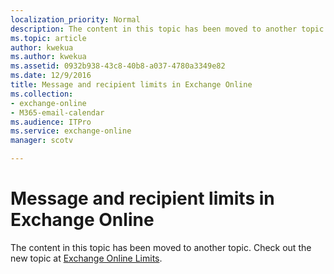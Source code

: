 ```yaml
---
localization_priority: Normal
description: The content in this topic has been moved to another topic. Check out the new topic at Exchange Online Limits.
ms.topic: article
author: kwekua
ms.author: kwekua
ms.assetid: 0932b938-43c8-40b8-a037-4780a3349e82
ms.date: 12/9/2016
title: Message and recipient limits in Exchange Online
ms.collection: 
- exchange-online
- M365-email-calendar
ms.audience: ITPro
ms.service: exchange-online
manager: scotv

---
```


# Message and recipient limits in Exchange Online

The content in this topic has been moved to another topic. Check out the new topic at [Exchange Online Limits](https://go.microsoft.com/fwlink/p/?LinkId=393431).



